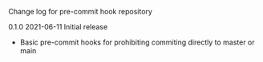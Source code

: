 Change log for pre-commit hook repository

0.1.0 2021-06-11 Initial release

- Basic pre-commit hooks for prohibiting commiting directly to master or main
